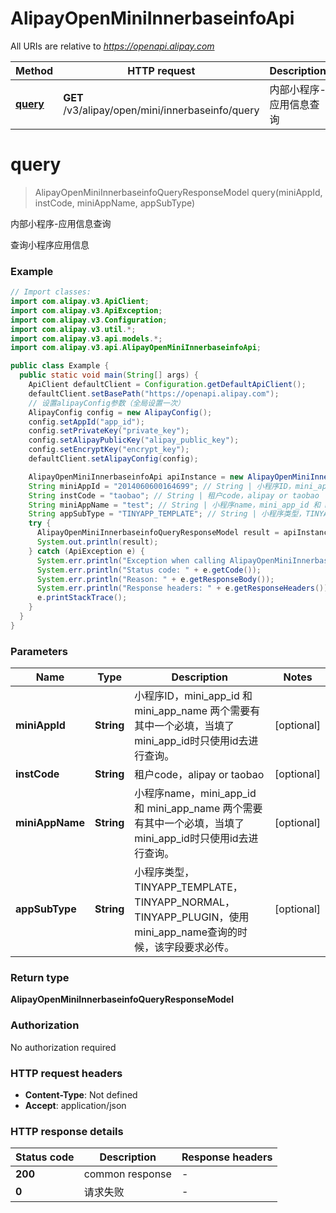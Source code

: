 # AlipayOpenMiniInnerbaseinfoApi

All URIs are relative to *https://openapi.alipay.com*

| Method | HTTP request | Description |
|------------- | ------------- | -------------|
| [**query**](AlipayOpenMiniInnerbaseinfoApi.md#query) | **GET** /v3/alipay/open/mini/innerbaseinfo/query | 内部小程序-应用信息查询 |


<a name="query"></a>
# **query**
> AlipayOpenMiniInnerbaseinfoQueryResponseModel query(miniAppId, instCode, miniAppName, appSubType)

内部小程序-应用信息查询

查询小程序应用信息

### Example
```java
// Import classes:
import com.alipay.v3.ApiClient;
import com.alipay.v3.ApiException;
import com.alipay.v3.Configuration;
import com.alipay.v3.util.*;
import com.alipay.v3.api.models.*;
import com.alipay.v3.api.AlipayOpenMiniInnerbaseinfoApi;

public class Example {
  public static void main(String[] args) {
    ApiClient defaultClient = Configuration.getDefaultApiClient();
    defaultClient.setBasePath("https://openapi.alipay.com");
    // 设置alipayConfig参数（全局设置一次）
    AlipayConfig config = new AlipayConfig();
    config.setAppId("app_id");
    config.setPrivateKey("private_key");
    config.setAlipayPublicKey("alipay_public_key");
    config.setEncryptKey("encrypt_key");
    defaultClient.setAlipayConfig(config);

    AlipayOpenMiniInnerbaseinfoApi apiInstance = new AlipayOpenMiniInnerbaseinfoApi(defaultClient);
    String miniAppId = "2014060600164699"; // String | 小程序ID，mini_app_id 和 mini_app_name 两个需要有其中一个必填，当填了mini_app_id时只使用id去进行查询。
    String instCode = "taobao"; // String | 租户code，alipay or taobao
    String miniAppName = "test"; // String | 小程序name，mini_app_id 和 mini_app_name 两个需要有其中一个必填，当填了mini_app_id时只使用id去进行查询。
    String appSubType = "TINYAPP_TEMPLATE"; // String | 小程序类型，TINYAPP_TEMPLATE，TINYAPP_NORMAL，TINYAPP_PLUGIN，使用mini_app_name查询的时候，该字段要求必传。
    try {
      AlipayOpenMiniInnerbaseinfoQueryResponseModel result = apiInstance.query(miniAppId, instCode, miniAppName, appSubType);
      System.out.println(result);
    } catch (ApiException e) {
      System.err.println("Exception when calling AlipayOpenMiniInnerbaseinfoApi#query");
      System.err.println("Status code: " + e.getCode());
      System.err.println("Reason: " + e.getResponseBody());
      System.err.println("Response headers: " + e.getResponseHeaders());
      e.printStackTrace();
    }
  }
}
```

### Parameters

| Name | Type | Description  | Notes |
|------------- | ------------- | ------------- | -------------|
| **miniAppId** | **String**| 小程序ID，mini_app_id 和 mini_app_name 两个需要有其中一个必填，当填了mini_app_id时只使用id去进行查询。 | [optional] |
| **instCode** | **String**| 租户code，alipay or taobao | [optional] |
| **miniAppName** | **String**| 小程序name，mini_app_id 和 mini_app_name 两个需要有其中一个必填，当填了mini_app_id时只使用id去进行查询。 | [optional] |
| **appSubType** | **String**| 小程序类型，TINYAPP_TEMPLATE，TINYAPP_NORMAL，TINYAPP_PLUGIN，使用mini_app_name查询的时候，该字段要求必传。 | [optional] |

### Return type

**AlipayOpenMiniInnerbaseinfoQueryResponseModel**

### Authorization

No authorization required

### HTTP request headers

 - **Content-Type**: Not defined
 - **Accept**: application/json

### HTTP response details
| Status code | Description | Response headers |
|-------------|-------------|------------------|
| **200** | common response |  -  |
| **0** | 请求失败 |  -  |

